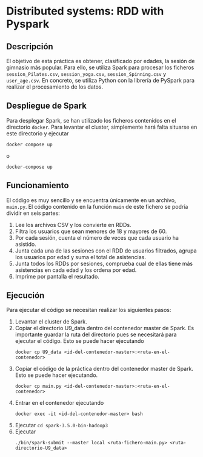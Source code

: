 # Distributed systems: RDD with Pyspark

## Descripción
El objetivo de esta práctica es obtener, clasificado por edades, la
sesión de gimnasio más popular. Para ello, se utiliza Spark para procesar
los ficheros `session_Pilates.csv`, `session_yoga.csv`, `session_Spinning.csv` y
`user_age.csv`. En concreto, se utiliza Python con la librería de PySpark
para realizar el procesamiento de los datos.

## Despliegue de Spark
Para desplegar Spark, se han utilizado los ficheros contenidos en el
directorio `docker`. Para levantar el cluster, simplemente hará falta situarse
en este directorio y ejecutar
```shell
docker compose up
```
o
```shell
docker-compose up
```

## Funcionamiento
El código es muy sencillo y se encuentra únicamente en un archivo, `main.py`. El código
contenido en la función `main` de este fichero se podría dividir en seis partes:
1. Lee los archivos CSV y los convierte en RDDs.
2. Filtra los usuarios que sean menores de 18 y mayores de 60.
3. Por cada sesión, cuenta el número de veces que cada usuario ha asistido.
4. Junta cada una de las sesiones con el RDD de usuarios filtrados, agrupa
los usuarios por edad y suma el total de asistencias. 
5. Junta todos los RDDs por sesiones, comprueba cual de ellas tiene más
asistencias en cada edad y los ordena por edad.
6. Imprime por pantalla el resultado.

## Ejecución
Para ejecutar el código se necesitan realizar los siguientes pasos:
1. Levantar el cluster de Spark.
2. Copiar el directorio U9_data dentro del contenedor master de Spark. Es importante
guardar la ruta del directorio pues se necesitará para ejecutar el código. Esto
se puede hacer ejecutando
    ```shell
    docker cp U9_data <id-del-contenedor-master>:<ruta-en-el-contenedor>
    ```
3. Copiar el código de la práctica dentro del contenedor master de Spark. Esto
se puede hacer ejecutando.
    ```shell
    docker cp main.py <id-del-contenedor-master>:<ruta-en-el-contenedor>
    ```
4. Entrar en el contenedor ejecutando
    ```shell
    docker exec -it <id-del-contenedor-master> bash
    ```
5. Ejecutar `cd spark-3.5.0-bin-hadoop3`
6. Ejecutar
    ```shell
    ./bin/spark-submit --master local <ruta-fichero-main.py> <ruta-directorio-U9_data>
    ```